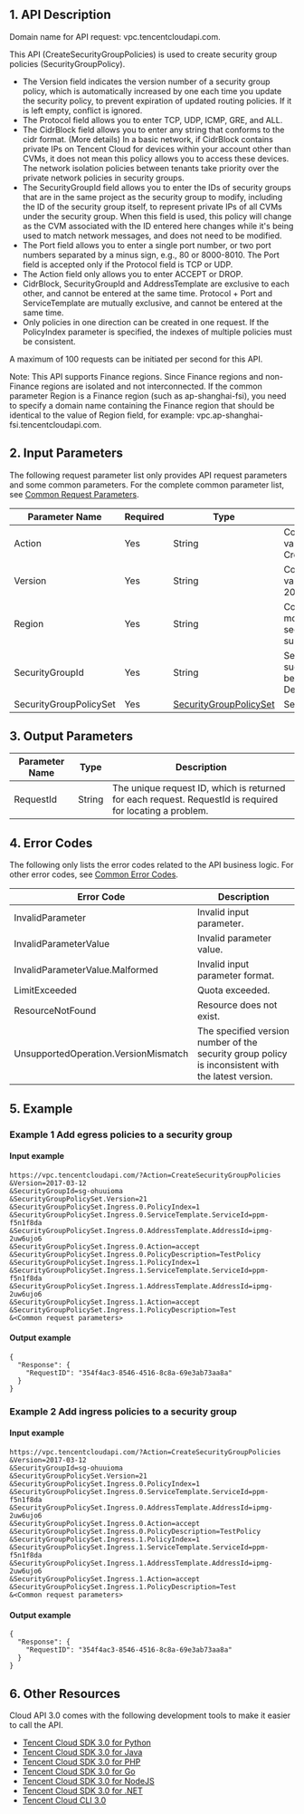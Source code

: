 ## 1. API Description

Domain name for API request: vpc.tencentcloudapi.com.

This API (CreateSecurityGroupPolicies) is used to create security group policies (SecurityGroupPolicy).

* The Version field indicates the version number of a security group policy, which is automatically increased by one each time you update the security policy, to prevent expiration of updated routing policies. If it is left empty, conflict is ignored.
* The Protocol field allows you to enter TCP, UDP, ICMP, GRE, and ALL.
* The CidrBlock field allows you to enter any string that conforms to the cidr format. (More details) In a basic network, if CidrBlock contains private IPs on Tencent Cloud for devices within your account other than CVMs, it does not mean this policy allows you to access these devices. The network isolation policies between tenants take priority over the private network policies in security groups.
* The SecurityGroupId field allows you to enter the IDs of security groups that are in the same project as the security group to modify, including the ID of the security group itself, to represent private IPs of all CVMs under the security group. When this field is used, this policy will change as the CVM associated with the ID entered here changes while it's being used to match network messages, and does not need to be modified.
* The Port field allows you to enter a single port number, or two port numbers separated by a minus sign, e.g., 80 or 8000-8010. The Port field is accepted only if the Protocol field is TCP or UDP.
* The Action field only allows you to enter ACCEPT or DROP.
* CidrBlock, SecurityGroupId and AddressTemplate are exclusive to each other, and cannot be entered at the same time. Protocol + Port and ServiceTemplate are mutually exclusive, and cannot be entered at the same time.
* Only policies in one direction can be created in one request. If the PolicyIndex parameter is specified, the indexes of multiple policies must be consistent.

A maximum of 100 requests can be initiated per second for this API.

Note: This API supports Finance regions. Since Finance regions and non-Finance regions are isolated and not interconnected. If the common parameter Region is a Finance region (such as ap-shanghai-fsi), you need to specify a domain name containing the Finance region that should be identical to the value of Region field, for example: vpc.ap-shanghai-fsi.tencentcloudapi.com.



## 2. Input Parameters

The following request parameter list only provides API request parameters and some common parameters. For the complete common parameter list, see [Common Request Parameters](/document/api/215/15692).

| Parameter Name | Required | Type | Description |
|---------|---------|---------|---------|
| Action | Yes | String | Common parameter. The value used for this API: CreateSecurityGroupPolicies |
| Version | Yes |  String | Common parameter. The value used for this API: 2017-03-12 |
| Region | Yes |  String | Common parameter. For more information, please see the [list of regions](/document/api/215/15692#.E5.9C.B0.E5.9F.9F.E5.88.97.E8.A1.A8) supported by the product. |
| SecurityGroupId | Yes | String | Security group instance ID, such as sg-33ocnj9n. It can be obtained through DescribeSecurityGroups. |
| SecurityGroupPolicySet | Yes | [SecurityGroupPolicySet](/document/api/215/##SecurityGroupPolicySet) | Security group policy set. |

## 3. Output Parameters

| Parameter Name | Type | Description |
|---------|---------|---------|
| RequestId | String | The unique request ID, which is returned for each request. RequestId is required for locating a problem. |

## 4. Error Codes

The following only lists the error codes related to the API business logic. For other error codes, see [Common Error Codes](/document/api/215/15694#.E5.85.AC.E5.85.B1.E9.94.99.E8.AF.AF.E7.A0.81).

| Error Code | Description |
|---------|---------|
| InvalidParameter | Invalid input parameter. |
| InvalidParameterValue | Invalid parameter value. |
| InvalidParameterValue.Malformed | Invalid input parameter format. |
| LimitExceeded | Quota exceeded. |
| ResourceNotFound | Resource does not exist. |
| UnsupportedOperation.VersionMismatch | The specified version number of the security group policy is inconsistent with the latest version. |

## 5. Example

### Example 1 Add egress policies to a security group

#### Input example

```
https://vpc.tencentcloudapi.com/?Action=CreateSecurityGroupPolicies
&Version=2017-03-12
&SecurityGroupId=sg-ohuuioma
&SecurityGroupPolicySet.Version=21
&SecurityGroupPolicySet.Ingress.0.PolicyIndex=1
&SecurityGroupPolicySet.Ingress.0.ServiceTemplate.ServiceId=ppm-f5n1f8da
&SecurityGroupPolicySet.Ingress.0.AddressTemplate.AddressId=ipmg-2uw6ujo6
&SecurityGroupPolicySet.Ingress.0.Action=accept
&SecurityGroupPolicySet.Ingress.0.PolicyDescription=TestPolicy
&SecurityGroupPolicySet.Ingress.1.PolicyIndex=1
&SecurityGroupPolicySet.Ingress.1.ServiceTemplate.ServiceId=ppm-f5n1f8da
&SecurityGroupPolicySet.Ingress.1.AddressTemplate.AddressId=ipmg-2uw6ujo6
&SecurityGroupPolicySet.Ingress.1.Action=accept
&SecurityGroupPolicySet.Ingress.1.PolicyDescription=Test
&<Common request parameters>
```

#### Output example

```
{
  "Response": {
    "RequestID": "354f4ac3-8546-4516-8c8a-69e3ab73aa8a"
  }
}
```

### Example 2 Add ingress policies to a security group

#### Input example

```
https://vpc.tencentcloudapi.com/?Action=CreateSecurityGroupPolicies
&Version=2017-03-12
&SecurityGroupId=sg-ohuuioma
&SecurityGroupPolicySet.Version=21
&SecurityGroupPolicySet.Ingress.0.PolicyIndex=1
&SecurityGroupPolicySet.Ingress.0.ServiceTemplate.ServiceId=ppm-f5n1f8da
&SecurityGroupPolicySet.Ingress.0.AddressTemplate.AddressId=ipmg-2uw6ujo6
&SecurityGroupPolicySet.Ingress.0.Action=accept
&SecurityGroupPolicySet.Ingress.0.PolicyDescription=TestPolicy
&SecurityGroupPolicySet.Ingress.1.PolicyIndex=1
&SecurityGroupPolicySet.Ingress.1.ServiceTemplate.ServiceId=ppm-f5n1f8da
&SecurityGroupPolicySet.Ingress.1.AddressTemplate.AddressId=ipmg-2uw6ujo6
&SecurityGroupPolicySet.Ingress.1.Action=accept
&SecurityGroupPolicySet.Ingress.1.PolicyDescription=Test
&<Common request parameters>
```

#### Output example

```
{
  "Response": {
    "RequestID": "354f4ac3-8546-4516-8c8a-69e3ab73aa8a"
  }
}
```


## 6. Other Resources

Cloud API 3.0 comes with the following development tools to make it easier to call the API.

* [Tencent Cloud SDK 3.0 for Python](https://github.com/TencentCloud/tencentcloud-sdk-python)
* [Tencent Cloud SDK 3.0 for Java](https://github.com/TencentCloud/tencentcloud-sdk-java)
* [Tencent Cloud SDK 3.0 for PHP](https://github.com/TencentCloud/tencentcloud-sdk-php)
* [Tencent Cloud SDK 3.0 for Go](https://github.com/TencentCloud/tencentcloud-sdk-go)
* [Tencent Cloud SDK 3.0 for NodeJS](https://github.com/TencentCloud/tencentcloud-sdk-nodejs)
* [Tencent Cloud SDK 3.0 for .NET](https://github.com/TencentCloud/tencentcloud-sdk-dotnet)
* [Tencent Cloud CLI 3.0](https://cloud.tencent.com/document/product/440/6176)

